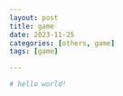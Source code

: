 ```yaml
---
layout: post
title: game
date: 2023-11-25
categories: [others, game]
tags: [game]

---
```



```py
# hello world!
```

